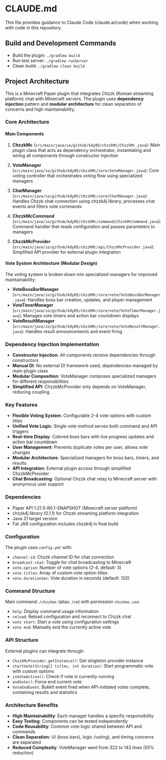 # CLAUDE.md

This file provides guidance to Claude Code (claude.ai/code) when working with code in this repository.

## Build and Development Commands

- Build the plugin: `./gradlew build`
- Run test server: `./gradlew runServer`
- Clean build: `./gradlew clean build`

## Project Architecture

This is a Minecraft Paper plugin that integrates Chzzk (Korean streaming platform) chat with Minecraft servers. The plugin uses **dependency injection** pattern and **modular architecture** for clean separation of concerns and high maintainability.

### Core Architecture

#### Main Components

1. **ChzzkMc** (`src/main/java/io/github/kdy05/chzzkMc/ChzzkMc.java`): Main plugin class that acts as dependency orchestrator, instantiating and wiring all components through constructor injection

2. **VoteManager** (`src/main/java/io/github/kdy05/chzzkMc/core/VoteManager.java`): Core voting controller that orchestrates voting flow using specialized managers

3. **ChatManager** (`src/main/java/io/github/kdy05/chzzkMc/core/ChatManager.java`): Handles Chzzk chat connection using chzzk4j library, processes chat events and filters vote commands

4. **ChzzkMcCommand** (`src/main/java/io/github/kdy05/chzzkMc/command/ChzzkMcCommand.java`): Command handler that reads configuration and passes parameters to managers

5. **ChzzkMcProvider** (`src/main/java/io/github/kdy05/chzzkMc/api/ChzzkMcProvider.java`): Simplified API provider for external plugin integration

#### Vote System Architecture (Modular Design)

The voting system is broken down into specialized managers for improved maintainability:

- **VoteBossBarManager** (`src/main/java/io/github/kdy05/chzzkMc/core/vote/VoteBossBarManager.java`): Handles boss bar creation, updates, and player management
- **VoteTimerManager** (`src/main/java/io/github/kdy05/chzzkMc/core/vote/VoteTimerManager.java`): Manages vote timers and action bar countdown displays  
- **VoteResultManager** (`src/main/java/io/github/kdy05/chzzkMc/core/vote/VoteResultManager.java`): Handles result announcements and event firing

### Dependency Injection Implementation

- **Constructor Injection**: All components receive dependencies through constructors
- **Manual DI**: No external DI framework used, dependencies managed by main plugin class
- **Modular Composition**: VoteManager composes specialized managers for different responsibilities
- **Simplified API**: ChzzkMcProvider only depends on VoteManager, reducing coupling

### Key Features

- **Flexible Voting System**: Configurable 2-4 vote options with custom titles
- **Unified Vote Logic**: Single vote method serves both command and API triggers
- **Real-time Display**: Colored boss bars with live progress updates and action bar countdown  
- **User Management**: Prevents duplicate votes per user, allows vote changes
- **Modular Architecture**: Specialized managers for boss bars, timers, and results
- **API Integration**: External plugin access through simplified ChzzkMcProvider
- **Chat Broadcasting**: Optional Chzzk chat relay to Minecraft server with anonymous user support

### Dependencies

- Paper API 1.21.5-R0.1-SNAPSHOT (Minecraft server platform)
- chzzk4j library (0.1.1) for Chzzk streaming platform integration
- Java 21 target version
- Fat JAR configuration includes chzzk4j in final build

### Configuration

The plugin uses `config.yml` with:
- `channel-id`: Chzzk channel ID for chat connection
- `broadcast-chat`: Toggle for chat broadcasting to Minecraft
- `vote.option`: Number of vote options (2-4, default: 3)
- `vote.titles`: Array of custom vote option titles  
- `vote.durationSec`: Vote duration in seconds (default: 120)

### Command Structure

Main command: `/chzzkmc` (alias: `/cm`) with permission `chzzkmc.use`:
- `help`: Display command usage information
- `reload`: Reload configuration and reconnect to Chzzk chat
- `vote start`: Start a vote using configuration settings
- `vote end`: Manually end the currently active vote

### API Structure

External plugins can integrate through:
- `ChzzkMcProvider.getInstance()`: Get singleton provider instance
- `startVote(String[] titles, int duration)`: Start programmatic vote with custom options
- `isVoteActive()`: Check if vote is currently running
- `endVote()`: Force end current vote
- `VoteEndEvent`: Bukkit event fired when API-initiated votes complete, containing results and statistics

### Architecture Benefits

- **High Maintainability**: Each manager handles a specific responsibility
- **Easy Testing**: Components can be tested independently  
- **Code Reusability**: Common vote logic shared between API and commands
- **Clean Separation**: UI (boss bars), logic (voting), and timing concerns are separated
- **Reduced Complexity**: VoteManager went from 322 to 143 lines (55% reduction)